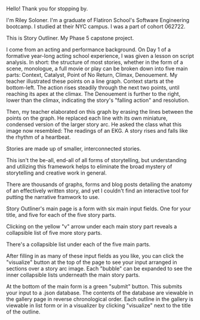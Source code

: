 Hello! Thank you for stopping by.

I'm Riley Soloner. I'm a graduate of Flatiron School's Software Engineering bootcamp. I studied at their NYC campus. I was a part of cohort 062722.

This is Story Outliner. My Phase 5 capstone project.

I come from an acting and performance background. On Day 1 of a formative year-long acting school experience, I was given a lesson on script analysis.
In short: the structure of most stories, whether in the form of a scene, monologue, a full movie or play can be broken down into five main parts: 
Context, Catalyst, Point of No Return, Climax, Denouement. My teacher illustrated these points on a line graph. Context starts at the bottom-left. The action rises
steadily through the next two points, until reaching its apex at the climax. The Denouement is further to the right, lower than the climax, indicating the story's "falling action"
and resolution.

Then, my teacher elaborated on this graph by erasing the lines between the points on the graph. He replaced each line with its own miniature, condensed version of 
the larger story arc. He asked the class what this image now resembled: The readings of an EKG. A story rises and falls like the rhythm of a heartbeat.

Stories are made up of smaller, interconnected stories.

This isn't the be-all, end-all of all forms of storytelling, but understanding and utilizing
this framework helps to eliminate the broad mystery of storytelling and creative work in general.

There are thousands of graphs, forms and blog posts detailing the anatomy of an effectively written story, and yet I couldn't find an interactive tool
for putting the narrative framwork to use.

Story Outliner's main page is a form with six main input fields. One for your title, and five for each of the five story parts.

Clicking on the yellow "v" arrow under each main story part reveals a collapsible list of five more story parts.

There's a collapsible list under each of the five main parts.

After filling in as many of these input fields as you like, you can click the "visualize" button at the top of the page to see your input arranged in sections
over a story arc image. Each "bubble" can be expanded to see the inner collapsible lists underneath the main story parts.

At the bottom of the main form is a green "submit" button. This submits your input to a .json database. The contents of the database are viewable in the gallery page
in reverse chronological order. Each outline in the gallery is viewable in list form or in a visualizer by clicking "visualize" next to the title of the outline.